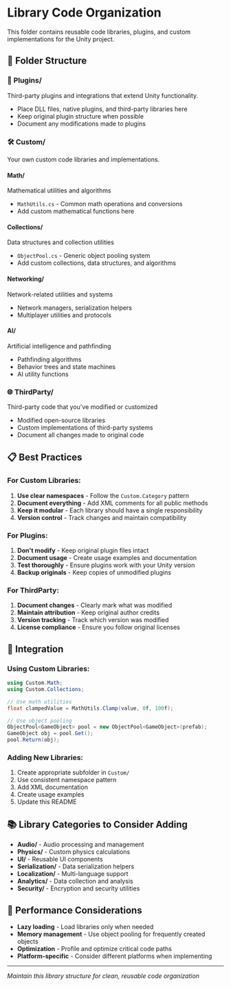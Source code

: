 # Library Code Organization

This folder contains reusable code libraries, plugins, and custom implementations for the Unity project.

## 📁 Folder Structure

### 🔌 **Plugins/**
Third-party plugins and integrations that extend Unity functionality.
- Place DLL files, native plugins, and third-party libraries here
- Keep original plugin structure when possible
- Document any modifications made to plugins

### 🛠️ **Custom/**
Your own custom code libraries and implementations.

#### **Math/**
Mathematical utilities and algorithms
- `MathUtils.cs` - Common math operations and conversions
- Add custom mathematical functions here

#### **Collections/**
Data structures and collection utilities
- `ObjectPool.cs` - Generic object pooling system
- Add custom collections, data structures, and algorithms

#### **Networking/**
Network-related utilities and systems
- Network managers, serialization helpers
- Multiplayer utilities and protocols

#### **AI/**
Artificial intelligence and pathfinding
- Pathfinding algorithms
- Behavior trees and state machines
- AI utility functions

### 🌐 **ThirdParty/**
Third-party code that you've modified or customized
- Modified open-source libraries
- Custom implementations of third-party systems
- Document all changes made to original code

## 📋 Best Practices

### **For Custom Libraries:**
1. **Use clear namespaces** - Follow the `Custom.Category` pattern
2. **Document everything** - Add XML comments for all public methods
3. **Keep it modular** - Each library should have a single responsibility
4. **Version control** - Track changes and maintain compatibility

### **For Plugins:**
1. **Don't modify** - Keep original plugin files intact
2. **Document usage** - Create usage examples and documentation
3. **Test thoroughly** - Ensure plugins work with your Unity version
4. **Backup originals** - Keep copies of unmodified plugins

### **For ThirdParty:**
1. **Document changes** - Clearly mark what was modified
2. **Maintain attribution** - Keep original author credits
3. **Version tracking** - Track which version was modified
4. **License compliance** - Ensure you follow original licenses

## 🔧 Integration

### **Using Custom Libraries:**
```csharp
using Custom.Math;
using Custom.Collections;

// Use math utilities
float clampedValue = MathUtils.Clamp(value, 0f, 100f);

// Use object pooling
ObjectPool<GameObject> pool = new ObjectPool<GameObject>(prefab);
GameObject obj = pool.Get();
pool.Return(obj);
```

### **Adding New Libraries:**
1. Create appropriate subfolder in `Custom/`
2. Use consistent namespace pattern
3. Add XML documentation
4. Create usage examples
5. Update this README

## 📚 Library Categories to Consider Adding

- **Audio/** - Audio processing and management
- **Physics/** - Custom physics calculations
- **UI/** - Reusable UI components
- **Serialization/** - Data serialization helpers
- **Localization/** - Multi-language support
- **Analytics/** - Data collection and analysis
- **Security/** - Encryption and security utilities

## 🚀 Performance Considerations

- **Lazy loading** - Load libraries only when needed
- **Memory management** - Use object pooling for frequently created objects
- **Optimization** - Profile and optimize critical code paths
- **Platform-specific** - Consider different platforms when implementing

---
*Maintain this library structure for clean, reusable code organization*
